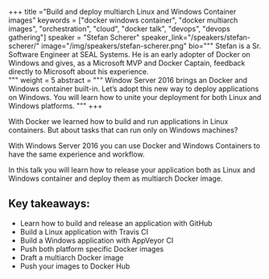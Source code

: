 +++
title ="Build and deploy multiarch Linux and Windows Container images"
keywords = ["docker windows container", "docker multiarch images", "orchestration", "cloud", "docker talk", "devops", "devops gathering"]
speaker = "Stefan Scherer"
speaker_link="/speakers/stefan-scherer/"
image="/img/speakers/stefan-scherer.png"
bio="""
Stefan is a Sr. Software Engineer at SEAL Systems. He is an early adopter of Docker on Windows and gives, as a Microsoft MVP and Docker Captain, feedback directly to Microsoft about his experience.  
"""
weight = 5
abstract = """
Window Server 2016 brings an Docker and Windows container built-in. Let’s adopt this new way to deploy applications on Windows. You will learn how to unite your deployment for both Linux and Windows platforms.
"""
+++

With Docker we learned how to build and run applications in Linux containers. But about tasks that can run only on Windows machines?

With Windows Server 2016 you can use Docker and Windows Containers to have the same experience and workflow.

In this talk you will learn how to release your application both as Linux and Windows container and deploy them as multiarch Docker image.

## Key takeaways:

* Learn how to build and release an application with GitHub
* Build a Linux application with Travis CI
* Build a Windows application with AppVeyor CI
* Push both platform specific Docker images
* Draft a multiarch Docker image
* Push your images to Docker Hub
